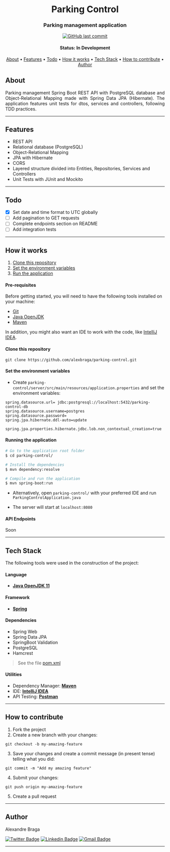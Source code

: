 <h1 align="center">
  Parking Control
</h1>

<h3 align="center">
  Parking management application
</h3>

<p align="center">
  <a href="https://github.com/alexbraga/parking-control/commits/master"><img alt="GitHub last commit" src="https://img.shields.io/github/last-commit/alexbraga/parking-control"></a>
  <!-- <a href="https://heroku.com"><img alt="Heroku build status" src="https://img.shields.io/github/deployments/alexbraga/parking-control/parking-control-server?label=heroku&logo=heroku"></a> -->
  <!-- <a href="https://app.netlify.com"><img alt="Netlify build status" src="https://img.shields.io/netlify/d51f97e2-2c56-44a0-9b2d-bb4449b84098?logo=netlify"></a> -->
  <!-- <a href="https://github.com/alexbraga/parking-control/blob/master/LICENSE"><img alt="GitHub license" src="https://img.shields.io/github/license/alexbraga/parking-control?label=license"></a> -->
</p>

<h4 align="center">
	 Status: In Development
</h4>

<p align="center">
 <a href="#about">About</a> •
 <a href="#features">Features</a> •
 <a href="#todo">Todo</a> •
 <a href="#how-it-works">How it works</a> •
 <a href="#tech-stack">Tech Stack</a> •
 <a href="#how-to-contribute">How to contribute</a> •
 <a href="#author">Author</a> <!--•
 <a href="#license">License</a> -->
</p>

## About

<p align="justify">Parking management Spring Boot REST API with PostgreSQL database and Object-Relational Mapping made with Spring Data JPA (Hibernate). The application features unit tests for dtos, services and controllers, following TDD practices.</p>

---

## Features

- REST API
- Relational database (PostgreSQL)
- Object-Relational Mapping
- JPA with Hibernate
- CORS
- Layered structure divided into Entities, Repositories, Services and Controllers
- Unit Tests with JUnit and Mockito

---

## Todo

- [x] Set date and time format to UTC globally
- [ ] Add pagination to GET requests
- [ ] Complete endpoints section on README
- [ ] Add integration tests

---

## How it works

1. <a href="#clone-this-repository">Clone this repository</a>
2. <a href="#set-the-environment-variables">Set the environment variables</a>
3. <a href="#running-the-application">Run the application</a>

#### Pre-requisites

Before getting started, you will need to have the following tools installed on your machine:

- [Git](https://git-scm.com)
- [Java OpenJDK](https://www.oracle.com/java/technologies/downloads/)
- [Maven](https://maven.apache.org/)

In addition, you might also want an IDE to work with the code, like
[IntelliJ IDEA](https://www.jetbrains.com/idea/).

#### Clone this repository

```
git clone https://github.com/alexbraga/parking-control.git
```

#### Set the environment variables
- Create `parking-control/server/src/main/resources/application.properties` and set the environment variables:

```
spring.datasource.url= jdbc:postgresql://localhost:5432/parking-control-db
spring.datasource.username=postgres
spring.datasource.password=
spring.jpa.hibernate.ddl-auto=update

spring.jpa.properties.hibernate.jdbc.lob.non_contextual_creation=true
```

#### Running the application

```bash
# Go to the application root folder
$ cd parking-control/

# Install the dependencies
$ mvn dependency:resolve

# Compile and run the application
$ mvn spring-boot:run
```

- Alternatively, open `parking-control/` with your preferred IDE and run `ParkingControlApplication.java`

- The server will start at `localhost:8080`

#### API Endpoints

Soon

---

## Tech Stack

The following tools were used in the construction of the project:

#### **Language**

- **[Java OpenJDK 11](https://www.oracle.com/java/technologies/downloads/)**

#### **Framework**

- **[Spring](https://spring.io/)**

#### **Dependencies**

- Spring Web
- Spring Data JPA
- SpringBoot Validation
- PostgreSQL
- Hamcrest

> See the file
> [pom.xml](https://github.com/alexbraga/parking-control/blob/master/server/pom.xml)

#### **Utilities**

- Dependency Manager: **[Maven](https://maven.apache.org/)**
- IDE: **[IntelliJ IDEA](https://www.jetbrains.com/idea/)**
- API Testing: **[Postman](https://postman.com)**

---

## How to contribute

1. Fork the project
2. Create a new branch with your changes:
```
git checkout -b my-amazing-feature
```
3. Save your changes and create a commit message (in present tense) telling what you did:
```
git commit -m "Add my amazing feature"
```
4. Submit your changes:
```
git push origin my-amazing-feature
```
5. Create a pull request

---

## Author

<p>Alexandre Braga</p>

[![Twitter Badge](https://img.shields.io/badge/-@_alex_braga-1ca0f1?style=flat-square&labelColor=1ca0f1&logo=twitter&logoColor=white)](https://twitter.com/_alex_braga)
[![Linkedin Badge](https://img.shields.io/badge/-Alexandre%20Braga-blue?style=flat-square&logo=Linkedin&logoColor=white)](https://www.linkedin.com/in/alexgbraga/)
[![Gmail Badge](https://img.shields.io/badge/-contato@alexbraga.com.br-c14438?style=flat-square&logo=Gmail&logoColor=white)](mailto:contato@alexbraga.com.br)

---

<!-- ## License

This project is under the [MIT License](./LICENSE). -->

